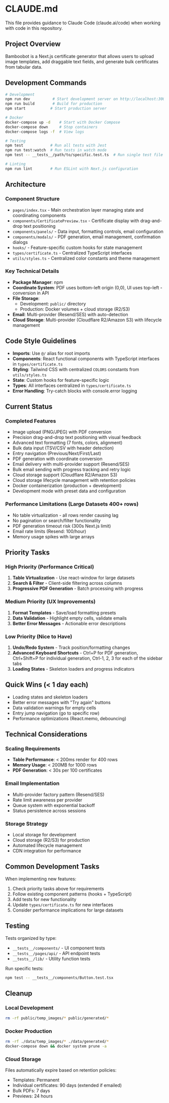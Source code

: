 # CLAUDE.md

This file provides guidance to Claude Code (claude.ai/code) when working with code in this repository.

## Project Overview

Bamboobot is a Next.js certificate generator that allows users to upload image templates, add draggable text fields, and generate bulk certificates from tabular data.

## Development Commands

```bash
# Development
npm run dev          # Start development server on http://localhost:3000
npm run build        # Build for production
npm start           # Start production server

# Docker
docker-compose up -d    # Start with Docker Compose
docker-compose down     # Stop containers
docker-compose logs -f  # View logs

# Testing
npm test            # Run all tests with Jest
npm run test:watch  # Run tests in watch mode
npm test -- __tests__/path/to/specific.test.ts  # Run single test file

# Linting
npm run lint        # Run ESLint with Next.js configuration
```

## Architecture

### Component Structure
- `pages/index.tsx` - Main orchestration layer managing state and coordinating components
- `components/CertificatePreview.tsx` - Certificate display with drag-and-drop text positioning
- `components/panels/` - Data input, formatting controls, email configuration
- `components/modals/` - PDF generation, email management, confirmation dialogs
- `hooks/` - Feature-specific custom hooks for state management
- `types/certificate.ts` - Centralized TypeScript interfaces
- `utils/styles.ts` - Centralized color constants and theme management

### Key Technical Details
- **Package Manager**: npm
- **Coordinate System**: PDF uses bottom-left origin (0,0), UI uses top-left - conversion in API
- **File Storage**: 
  - Development: `public/` directory
  - Production: Docker volumes + cloud storage (R2/S3)
- **Email**: Multi-provider (Resend/SES) with auto-detection
- **Cloud Storage**: Multi-provider (Cloudflare R2/Amazon S3) with lifecycle management

## Code Style Guidelines

- **Imports**: Use `@/` alias for root imports
- **Components**: React functional components with TypeScript interfaces in `types/certificate.ts`
- **Styling**: Tailwind CSS with centralized `COLORS` constants from `utils/styles.ts`
- **State**: Custom hooks for feature-specific logic
- **Types**: All interfaces centralized in `types/certificate.ts`
- **Error Handling**: Try-catch blocks with console.error logging

## Current Status

### Completed Features
- Image upload (PNG/JPEG) with PDF conversion
- Precision drag-and-drop text positioning with visual feedback
- Advanced text formatting (7 fonts, colors, alignment)
- Bulk data input (TSV/CSV with header detection)
- Entry navigation (Previous/Next/First/Last)
- PDF generation with coordinate conversion
- Email delivery with multi-provider support (Resend/SES)
- Bulk email sending with progress tracking and retry logic
- Cloud storage support (Cloudflare R2/Amazon S3)
- Cloud storage lifecycle management with retention policies
- Docker containerization (production + development)
- Development mode with preset data and configuration

### Performance Limitations (Large Datasets 400+ rows)
- No table virtualization - all rows render causing lag
- No pagination or search/filter functionality
- PDF generation timeout risk (300s Next.js limit)
- Email rate limits (Resend: 100/hour)
- Memory usage spikes with large arrays

## Priority Tasks

### High Priority (Performance Critical)
1. **Table Virtualization** - Use react-window for large datasets
2. **Search & Filter** - Client-side filtering across columns
3. **Progressive PDF Generation** - Batch processing with progress

### Medium Priority (UX Improvements)
1. **Format Templates** - Save/load formatting presets
2. **Data Validation** - Highlight empty cells, validate emails
3. **Better Error Messages** - Actionable error descriptions

### Low Priority (Nice to Have)
1. **Undo/Redo System** - Track position/formatting changes
2. **Advanced Keyboard Shortcuts** - Ctrl+P for PDF generation, Ctrl+Shift+P for individual generation, Ctrl-1, 2, 3 for each of the sidebar tabs
3. **Loading States** - Skeleton loaders and progress indicators

## Quick Wins (< 1 day each)
- Loading states and skeleton loaders
- Better error messages with "Try again" buttons
- Data validation warnings for empty cells
- Entry jump navigation (go to specific row)
- Performance optimizations (React.memo, debouncing)

## Technical Considerations

### Scaling Requirements
- **Table Performance**: < 200ms render for 400 rows
- **Memory Usage**: < 200MB for 1000 rows
- **PDF Generation**: < 30s per 100 certificates

### Email Implementation
- Multi-provider factory pattern (Resend/SES)
- Rate limit awareness per provider
- Queue system with exponential backoff
- Status persistence across sessions

### Storage Strategy
- Local storage for development
- Cloud storage (R2/S3) for production
- Automated lifecycle management
- CDN integration for performance

## Common Development Tasks

When implementing new features:
1. Check priority tasks above for requirements
2. Follow existing component patterns (hooks + TypeScript)
3. Add tests for new functionality
4. Update `types/certificate.ts` for new interfaces
5. Consider performance implications for large datasets

## Testing

Tests organized by type:
- `__tests__/components/` - UI component tests
- `__tests__/pages/api/` - API endpoint tests
- `__tests__/lib/` - Utility function tests

Run specific tests:
```bash
npm test -- __tests__/components/Button.test.tsx
```

## Cleanup

### Local Development
```bash
rm -rf public/temp_images/* public/generated/*
```

### Docker Production
```bash
rm -rf ./data/temp_images/* ./data/generated/*
docker-compose down && docker system prune -a
```

### Cloud Storage
Files automatically expire based on retention policies:
- Templates: Permanent
- Individual certificates: 90 days (extended if emailed)
- Bulk PDFs: 7 days
- Previews: 24 hours